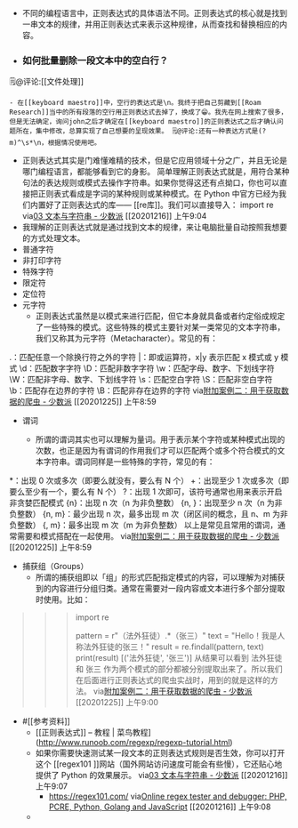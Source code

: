 - 不同的编程语言中，正则表达式的具体语法不同。正则表达式的核心就是找到一串文本的规律，并用正则表达式来表示这种规律，从而查找和替换相应的内容。
- ### 如何批量删除一段文本中的空白行？
🗒@评论:[[文件处理]]

    - 在[[keyboard maestro]]中，空行的表达式是\n。我终于把自己剪藏到[[Roam Research]]当中的所有段落的空行用正则表达式去掉了，换成了😁。我先在网上搜索了很多，但是无法确定，询问john之后才确定在[[keyboard maestro]]的正则表达式之后才确认问题所在，集中修改，总算实现了自己想要的呈现效果。 🗒@评论:还有一种表达方式是(?m)^\s*\n，根据情况使用吧。
- 正则表达式其实是门难懂难精的技术，但是它应用领域十分之广，并且无论是哪门编程语言，都能够看到它的身影。
简单理解正则表达式就是，用符合某种句法的表达规则或模式去操作字符串。如果你觉得这还有点拗口，你也可以直接把正则表式看成是字词的某种规则或某种模式。在 Python 中官方已经为我们内置好了正则表达式的库—— [[re库]]。我们可以直接导入：
import re
via[03 文本与字符串 - 少数派](https://sspai.com/post/62168)
[[20201216]] 上午9:04
- 我理解的正则表达式就是通过找到文本的规律，来让电脑批量自动按照我想要的方式处理文本。
- 普通字符
- 非打印字符
- 特殊字符
- 限定符
- 定位符
- 元字符
    - 正则表达式虽然是以模式来进行匹配，但它本身就具备或者约定俗成规定了一些特殊的模式。这些特殊的模式主要针对某一类常见的文本字符串，我们又称其为元字符（Metacharacter）。常见的有：

.：匹配任意一个除换行符之外的字符
|：即或运算符，x|y 表示匹配 x 模式或 y 模式
\d：匹配数字字符
\D：匹配非数字字符
\w：匹配字母、数字、下划线字符
\W：匹配非字母、数字、下划线字符
\s：匹配空白字符
\S：匹配非空白字符
\b：匹配存在边界的字符
\B：匹配非存在边界的字符
via[附加案例二：用于获取数据的爬虫 - 少数派](https://sspai.com/post/63900)
[[20201225]] 上午8:59
- 谓词

    - 所谓的谓词其实也可以理解为量词。用于表示某个字符或某种模式出现的次数，也正是因为有谓词的作用我们才可以匹配两个或多个符合模式的文本字符串。谓词同样是一些特殊的字符，常见的有：

*：出现 0 次或多次（即要么就没有，要么有 N 个）
+：出现至少 1 次或多次（即要么至少有一个，要么有 N 个）
?：出现 1 次即可，该符号通常也用来表示开启非贪婪匹配模式
{n}：出现 n 次（n 为非负整数）
{n, }：出现至少 n 次（n 为非负整数）
{n, m}：最少出现 n 次，最多出现 m 次（闭区间的概念，且 n、m 为非负整数）
{, m}：最多出现 m 次（m 为非负整数）
以上是常见且常用的谓词，通常需要和模式搭配在一起使用。
via[附加案例二：用于获取数据的爬虫 - 少数派](https://sspai.com/post/63900)
[[20201225]] 上午8:59
-  捕获组（Groups）
    - 所谓的捕获组即以「组」的形式匹配指定模式的内容，可以理解为对捕获到的内容进行分组归类。通常在需要对一段内容或文本进行多个部分提取时使用。比如：

>>> import re
>>> 
>>> pattern = r"（法外狂徒）.*（张三）"
>>> text = "Hello！我是人称法外狂徒的张三！"
>>> result = re.findall(pattern, text)
>>> print(result)
[('法外狂徒', '张三')]
从结果可以看到 法外狂徒 和 张三 作为两个模式的部分都被分别提取出来了。所以我们在后面进行正则表达式的爬虫实战时，用到的就是这样的方法。
via[附加案例二：用于获取数据的爬虫 - 少数派](https://sspai.com/post/63900)
[[20201225]] 上午9:00
- #[[参考资料]]
    - [[正则表达式]] – 教程 | 菜鸟教程](http://www.runoob.com/regexp/regexp-tutorial.html)
    - 如果你需要快速测试某一段文本的正则表达式规则是否生效，你可以打开这个 [[regex101 ]]网站（国外网站访问速度可能会有些慢），它还贴心地提供了 Python 的效果展示。
via[03 文本与字符串 - 少数派](https://sspai.com/post/62168)
[[20201216]] 上午9:07
        - https://regex101.com/
via[Online regex tester and debugger: PHP, PCRE, Python, Golang and JavaScript](https://regex101.com/)
[[20201216]] 上午9:08
    - 
